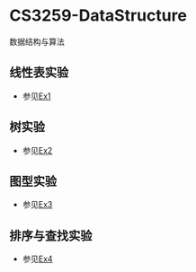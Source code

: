 # CS3259-DataStructure

数据结构与算法

## 线性表实验

* 参见[Ex1](ex_1)

## 树实验

* 参见[Ex2](ex_2)

## 图型实验

* 参见[Ex3](ex_3)

## 排序与查找实验

* 参见[Ex4](ex_4)
